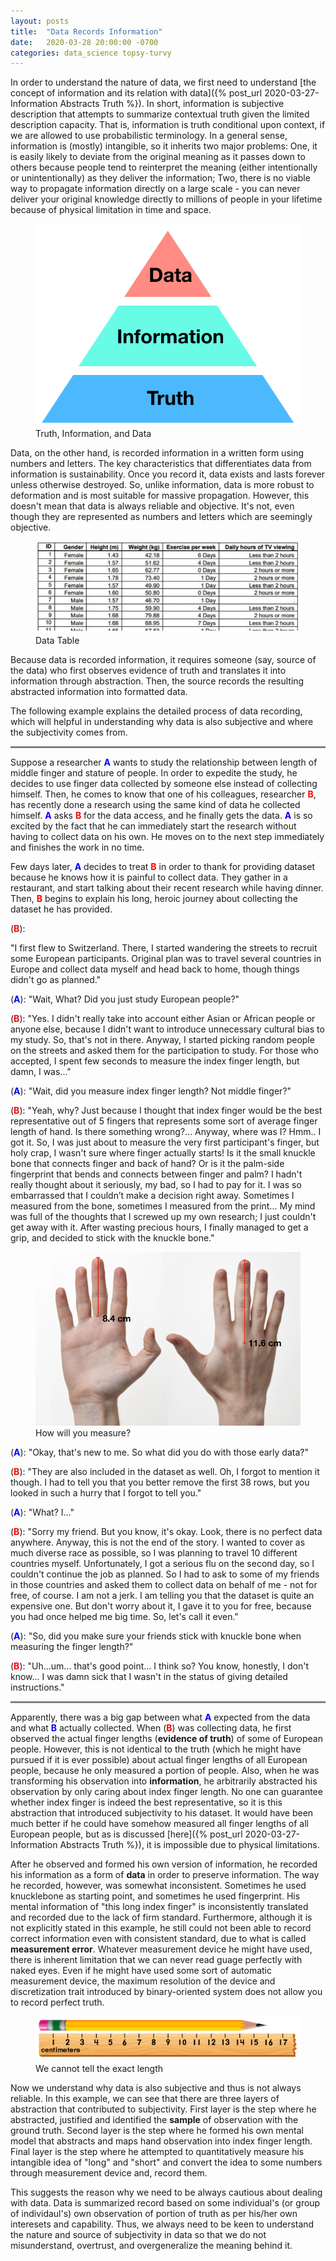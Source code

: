 ```yaml
---
layout: posts
title:  "Data Records Information"
date:   2020-03-28 20:00:00 -0700
categories: data_science topsy-turvy
---
```


In order to understand the nature of data, we first need to understand [the concept of information and its relation with data]({% post_url 2020-03-27-Information Abstracts Truth %}). In short, information is subjective description that attempts to summarize contextual truth given the limited description capacity. That is, information is truth conditional upon context, if we are allowed to use probabilistic terminology. In a general sense, information is (mostly) intangible, so it inherits two major problems: One, it is easily likely to deviate from the original meaning as it passes down to others because people tend to reinterpret the meaning (either intentionally or unintentionally) as they deliver the information; Two, there is no viable way to propagate information directly on a large scale - you can never deliver your original knowledge directly to millions of people in your lifetime because of physical limitation in time and space.

<figure>
  <img src="/assets/images/3layer_pyramid.png">
  <figcaption>Truth, Information, and Data</figcaption>
</figure>

Data, on the other hand, is recorded information in a written form using numbers and letters. The key characteristics that differentiates data from information is sustainability. Once you record it, data exists and lasts forever unless otherwise destroyed. So, unlike information, data is more robust to deformation and is most suitable for massive propagation. However, this doesn't mean that data is always reliable and objective. It's not, even though they are represented as numbers and letters which are seemingly objective.

<figure>
  <img src="/assets/images/data_table2.png">
  <figcaption>Data Table</figcaption>
</figure>

Because data is recorded information, it requires someone (say, source of the data) who first observes evidence of truth and translates it into information through abstraction. Then, the source records the resulting abstracted information into formatted data.
<!---That means, data goes through additional step of abstraction.--->
The following example explains the detailed process of data recording, which will helpful in understanding why data is also subjective and where the subjectivity comes from.

<hr style="height:3px;border:none;color:#808080;background-color:#808080;" />

Suppose a researcher <font color="blue"><b>A</b></font> wants to study the relationship between length of middle finger and stature of people. In order to expedite the study, he decides to use finger data collected by someone else instead of collecting himself. Then, he comes to know that one of his colleagues, researcher <font color="red"><b>B</b></font>, has recently done a research using the same kind of data he collected himself. <font color="blue"><b>A</b></font> asks <font color="red"><b>B</b></font> for the data access, and he finally gets the data. <font color="blue"><b>A</b></font> is so excited by the fact that he can immediately start the research without having to collect data on his own. He moves on to the next step immediately and finishes the work in no time.

Few days later, <font color="blue"><b>A</b></font> decides to treat <font color="red"><b>B</b></font> in order to thank for providing dataset because he knows how it is painful to collect data. They gather in a restaurant, and start talking about their recent research while having dinner. Then, <font color="red"><b>B</b></font> begins to explain his long, heroic journey about collecting the dataset he has provided.

(<font color="red"><b>B</b></font>): 
<!---I first started to collect data myself. I first decided to fly--->
"I first flew to Switzerland. There, I started wandering the streets to recruit some European participants. Original plan was to travel several countries in Europe and collect data myself and head back to home, though things didn't go as planned."
  
(<font color="blue"><b>A</b></font>): "Wait, What? Did you just study European people?"

(<font color="red"><b>B</b></font>): "Yes. I didn't really take into account either Asian or African people or anyone else, because I didn't want to introduce unnecessary cultural bias to my study. So, that's not in there. Anyway, I started picking random people on the streets and asked them for the participation to study. For those who accepted, I spent few seconds to measure the index finger length, but damn, I was..."

(<font color="blue"><b>A</b></font>): "Wait, did you measure index finger length? Not middle finger?"

(<font color="red"><b>B</b></font>): "Yeah, why? Just because I thought that index finger would be the best representative out of 5 fingers that represents some sort of average finger length of hand. Is there something wrong?... Anyway, where was I? Hmm.. I got it. So, I was just about to measure the very first participant's finger, but holy crap, I wasn't sure where finger actually starts! Is it the small knuckle bone that connects finger and back of hand? Or is it the palm-side fingerprint that bends and connects between finger and palm? I hadn't really thought about it seriously, my bad, so I had to pay for it. I was so embarrassed that I couldn’t make a decision right away. Sometimes I measured from the bone, sometimes I measured from the print... My mind was full of the thoughts that I screwed up my own research; I just couldn't get away with it. After wasting precious hours, I finally managed to get a grip, and decided to stick with the knuckle bone."

<figure>
  <img src="/assets/images/hand.png">
  <figcaption>How will you measure?</figcaption>
</figure>

(<font color="blue"><b>A</b></font>): "Okay, that's new to me. So what did you do with those early data?"

(<font color="red"><b>B</b></font>): "They are also included in the dataset as well. Oh, I forgot to mention it though. I had to tell you that you better remove the first 38 rows, but you looked in such a hurry that I forgot to tell you."

(<font color="blue"><b>A</b></font>): "What? I..."

(<font color="red"><b>B</b></font>): "Sorry my friend. But you know, it's okay. Look, there is no perfect data anywhere. Anyway, this is not the end of the story. I wanted to cover as much diverse race as possible, so I was planning to travel 10 different countries myself. Unfortunately, I got a serious flu on the second day, so I couldn't continue the job as planned. So I had to ask to some of my friends in those countries and asked them to collect data on behalf of me - not for free, of course. I am not a jerk. I am telling you that the dataset is quite an expensive one. But don't worry about it, I gave it to you for free, because you had once helped me big time. So, let's call it even."

(<font color="blue"><b>A</b></font>): "So, did you make sure your friends stick with knuckle bone when measuring the finger length?"

(<font color="red"><b>B</b></font>): "Uh...um... that's good point... I think so? You know, honestly, I don't know... I was damn sick that I wasn't in the status of giving detailed instructions."

<hr style="height:3px;border:none;color:#808080;background-color:#808080;" />

Apparently, there was a big gap between what <font color="blue"><b>A</b></font> expected from the data and what <font color="blue"><b>B</b></font> actually collected. When (<font color="red"><b>B</b></font>) was collecting data, he first observed the actual finger lengths (<b>evidence of truth</b>) of some of European people. However, this is not identical to the truth (which he might have pursued if it is ever possible) about actual finger lengths of all European people, because he only measured a portion of people. Also, when he was transforming his observation into <b>information</b>, he arbitrarily abstracted his observation by only caring about index finger length. No one can guarantee whether index finger is indeed the best representative, so it is this abstraction that introduced subjectivity to his dataset. It would have been much better if he could have somehow measured all finger lengths of all European people, but as is discussed [here]({% post_url 2020-03-27-Information Abstracts Truth %}), it is impossible due to physical limitations.

After he observed and formed his own version of information, he recorded his information as a form of <b>data</b> in order to preserve information. The way he recorded, however, was somewhat inconsistent. Sometimes he used knucklebone as starting point, and sometimes he used fingerprint. His mental information of "this long index finger" is inconsistently translated and recorded due to the lack of firm standard. Furthermore, although it is not explicitly stated in this example, he still could not been able to record correct information even with consistent standard, due to what is called <b>measurement error</b>. Whatever measurement device he might have used, there is inherent limitation that we can never read guage perfectly with naked eyes. Even if he might have used some sort of automatic measurement device, the maximum resolution of the device and discretization trait introduced by binary-oriented system does not allow you to record perfect truth.

<figure>
  <img src="/assets/images/ruler.png">
  <figcaption>We cannot tell the exact length</figcaption>
</figure>

Now we understand why data is also subjective and thus is not always reliable. In this example, we can see that there are three layers of abstraction that contributed to subjectivity. First layer is the step where he abstracted, justified and identified the <b>sample</b> of observation with the ground truth. 
Second layer is the step where he formed his own mental model that abstracts and maps hand observation into index finger length. Final layer is the step where he attempted to quantitatively measure his intangible idea of "long" and "short" and convert the idea to some numbers through measurement device and, record them.

This suggests the reason why we need to be always cautious about dealing with data. Data is summarized record based on some individual's (or group of individaul's) own observation of portion of truth as per his/her own interesets and capability. Thus, we always need to be keen to understand the nature and source of subjectivity in data so that we do not misunderstand, overtrust, and overgeneralize the meaning behind it.